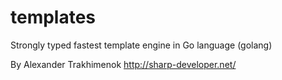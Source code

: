 templates
=========

Strongly typed fastest template engine in Go language (golang)

By Alexander Trakhimenok
http://sharp-developer.net/
